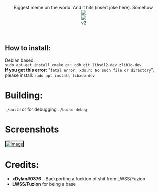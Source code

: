 <p align="center">
  Biggest meme on the world. And it hits (insert joke here). Somehow. <br>
  <img src="https://flat.badgen.net/badge/VAC/Undetected./green?icon=terminal"><br>
<img src="https://i.ibb.co/YjHMLYd/niggatoni.png"><br>v2
</p> <br>

## How to install: <br>

Debian based: <br>
```sudo apt-get install cmake g++ gdb git libsdl2-dev zlib1g-dev```<br> 
  **If you get this error:** "`fatal error: xdo.h: No such file or directory`", please install: ```sudo apt install libxdo-dev```


# Building:
```./build```
or for debugging
```./build-debug```

# Screenshots
<a href="https://ibb.co/Y7hMcPr"><img src="https://i.ibb.co/MD74cZX/image.png" alt="image" border="2"></a>



# Credits:
- **xDylan#0376** - Backporting a fuckton of shit from LWSS/Fuzion
- **LWSS/Fuzion** for being a base
